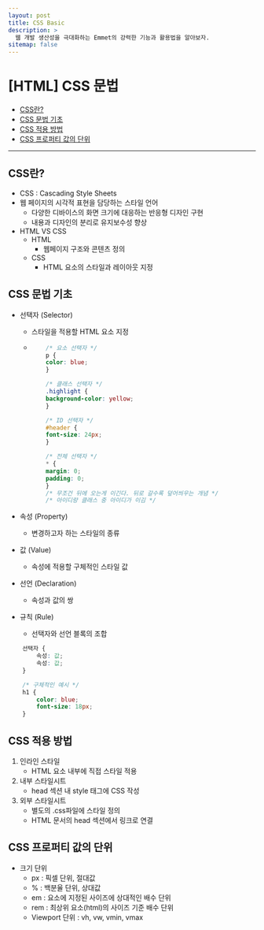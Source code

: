 ```yaml
---
layout: post
title: CSS Basic
description: >
  웹 개발 생산성을 극대화하는 Emmet의 강력한 기능과 활용법을 알아보자.
sitemap: false
---
```


# [HTML] CSS 문법

- [CSS란?](#css란)
- [CSS 문법 기초](#css-문법-기초)
- [CSS 적용 방법](#css-적용-방법)
- [CSS 프로퍼티 값의 단위](#css-프로퍼티-값의-단위)

---

## CSS란?

- CSS : Cascading Style Sheets
- 웹 페이지의 시각적 표현을 담당하는 스타일 언어
  - 다양한 디바이스의 화면 크기에 대응하는 반응형 디자인 구현
  - 내용과 디자인의 분리로 유지보수성 향상
- HTML VS CSS
  - HTML
    - 웹페이지 구조와 콘텐츠 정의
  - CSS
    - HTML 요소의 스타일과 레이아웃 지정

## CSS 문법 기초

- 선택자 (Selector)

  - 스타일을 적용할 HTML 요소 지정
  - ```CSS
        /* 요소 선택자 */
        p {
        color: blue;
        }

        /* 클래스 선택자 */
        .highlight {
        background-color: yellow;
        }

        /* ID 선택자 */
        #header {
        font-size: 24px;
        }

        /* 전체 선택자 */
        * {
        margin: 0;
        padding: 0;
        }
        /* 무조건 뒤에 오는게 이긴다. 뒤로 갈수록 덮어씌우는 개념 */
        /* 아이디랑 클래스 중 아이디가 이김 */


    ```

- 속성 (Property)
  - 변경하고자 하는 스타일의 종류
- 값 (Value)
  - 속성에 적용할 구체적인 스타일 값
- 선언 (Declaration)
  - 속성과 값의 쌍
- 규칙 (Rule)
  - 선택자와 선언 블록의 조합

```CSS
    선택자 {
        속성: 값;
        속성: 값;
    }

    /* 구체적인 예시 */
    h1 {
        color: blue;
        font-size: 18px;
    }
```

## CSS 적용 방법

1. 인라인 스타일
   - HTML 요소 내부에 직접 스타일 적용
2. 내부 스타일시트
   - head 섹션 내 style 태그에 CSS 작성
3. 외부 스타일시트
   - 별도의 .css파일에 스타일 정의
   - HTML 문서의 head 섹션에서 링크로 연결

## CSS 프로퍼티 값의 단위

- 크기 단위
  - px : 픽셀 단위, 절대값
  - % : 백분율 단위, 상대값
  - em : 요소에 지정된 사이즈에 상대적인 배수 단위
  - rem : 최상위 요소(html)의 사이즈 기준 배수 단위
  - Viewport 단위 : vh, vw, vmin, vmax
